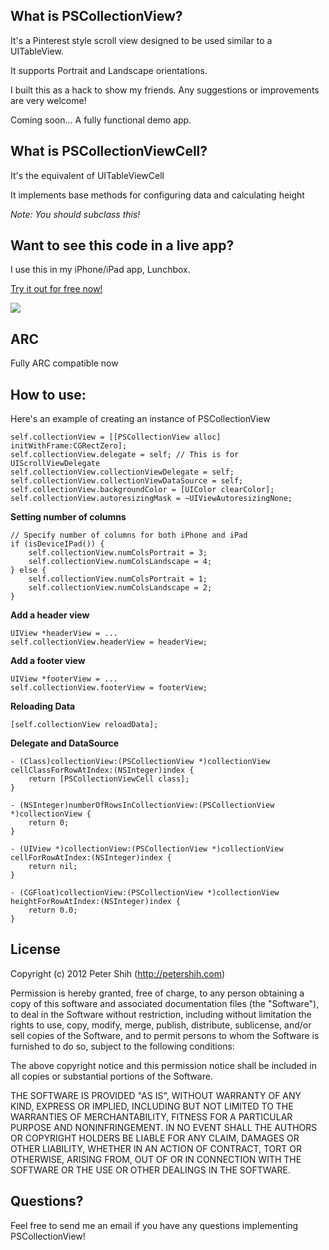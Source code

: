 What is PSCollectionView?
---
It's a Pinterest style scroll view designed to be used similar to a UITableView.

It supports Portrait and Landscape orientations.

I built this as a hack to show my friends. Any suggestions or improvements are very welcome!

Coming soon... A fully functional demo app.

What is PSCollectionViewCell?
---
It's the equivalent of UITableViewCell

It implements base methods for configuring data and calculating height

*Note: You should subclass this!*

Want to see this code in a live app?
---
I use this in my iPhone/iPad app, Lunchbox.

[Try it out for free now!](http://itunes.apple.com/us/app/lunchbox/id506544104?mt=8)

[<img src="http://a5.mzstatic.com/us/r1000/086/Purple/v4/b7/08/bb/b708bb3f-0775-67af-6765-e9f17e7384c4/mza_6463307710579208032.480x480-75.jpg" />](http://itunes.apple.com/us/app/lunchbox/id506544104?mt=8)


ARC
---
Fully ARC compatible now

How to use:
---
Here's an example of creating an instance of PSCollectionView

```objc
self.collectionView = [[PSCollectionView alloc] initWithFrame:CGRectZero];
self.collectionView.delegate = self; // This is for UIScrollViewDelegate
self.collectionView.collectionViewDelegate = self;
self.collectionView.collectionViewDataSource = self;
self.collectionView.backgroundColor = [UIColor clearColor];
self.collectionView.autoresizingMask = ~UIViewAutoresizingNone;
```

**Setting number of columns**

```objc
// Specify number of columns for both iPhone and iPad
if (isDeviceIPad()) {
    self.collectionView.numColsPortrait = 3;
    self.collectionView.numColsLandscape = 4;
} else {
    self.collectionView.numColsPortrait = 1;
    self.collectionView.numColsLandscape = 2;
}
```

**Add a header view**

```objc
UIView *headerView = ...
self.collectionView.headerView = headerView;
```

**Add a footer view**

```objc
UIView *footerView = ...
self.collectionView.footerView = footerView;
```    
    
**Reloading Data**

```objc
[self.collectionView reloadData];
```

**Delegate and DataSource**

```objc
- (Class)collectionView:(PSCollectionView *)collectionView cellClassForRowAtIndex:(NSInteger)index {
    return [PSCollectionViewCell class];
}

- (NSInteger)numberOfRowsInCollectionView:(PSCollectionView *)collectionView {
    return 0;
}

- (UIView *)collectionView:(PSCollectionView *)collectionView cellForRowAtIndex:(NSInteger)index {
    return nil;
}

- (CGFloat)collectionView:(PSCollectionView *)collectionView heightForRowAtIndex:(NSInteger)index {
    return 0.0;
}
```

License
---
Copyright (c) 2012 Peter Shih (http://petershih.com)

Permission is hereby granted, free of charge, to any person obtaining a copy
of this software and associated documentation files (the "Software"), to deal
in the Software without restriction, including without limitation the rights
to use, copy, modify, merge, publish, distribute, sublicense, and/or sell
copies of the Software, and to permit persons to whom the Software is
furnished to do so, subject to the following conditions:

The above copyright notice and this permission notice shall be included in
all copies or substantial portions of the Software.

THE SOFTWARE IS PROVIDED "AS IS", WITHOUT WARRANTY OF ANY KIND, EXPRESS OR
IMPLIED, INCLUDING BUT NOT LIMITED TO THE WARRANTIES OF MERCHANTABILITY,
FITNESS FOR A PARTICULAR PURPOSE AND NONINFRINGEMENT. IN NO EVENT SHALL THE
AUTHORS OR COPYRIGHT HOLDERS BE LIABLE FOR ANY CLAIM, DAMAGES OR OTHER
LIABILITY, WHETHER IN AN ACTION OF CONTRACT, TORT OR OTHERWISE, ARISING FROM,
OUT OF OR IN CONNECTION WITH THE SOFTWARE OR THE USE OR OTHER DEALINGS IN
THE SOFTWARE.

Questions?
---
Feel free to send me an email if you have any questions implementing PSCollectionView!
